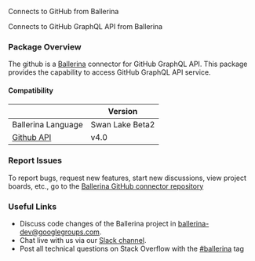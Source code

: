 Connects to GitHub from Ballerina

Connects to GitHub GraphQL API from Ballerina
### Package Overview
The github is a [Ballerina](https://ballerina.io/) connector for GitHub GraphQL API. This package provides the capability to access GitHub GraphQL API service.

#### Compatibility
|                                                                                    | Version               |
|------------------------------------------------------------------------------------|-----------------------|
| Ballerina Language                                                                 | Swan Lake Beta2       |
| [Github API](https://docs.github.com/en/graphql)                                   | v4.0                  |

### Report Issues

To report bugs, request new features, start new discussions, view project boards, etc., go to the [Ballerina GitHub connector repository](https://github.com/ballerina-platform/module-ballerinax-github)

### Useful Links
- Discuss code changes of the Ballerina project in [ballerina-dev@googlegroups.com](mailto:ballerina-dev@googlegroups.com).
- Chat live with us via our [Slack channel](https://ballerina.io/community/slack/).
- Post all technical questions on Stack Overflow with the [#ballerina](https://stackoverflow.com/questions/tagged/ballerina) tag

